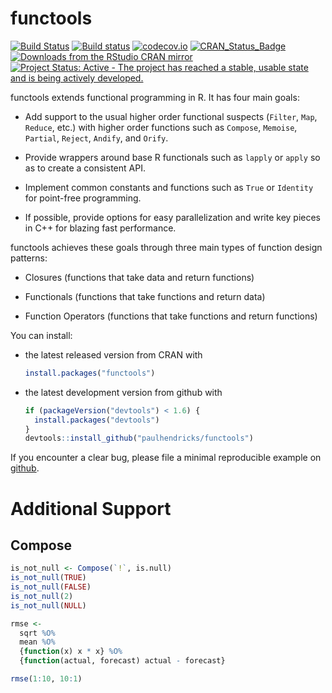 <!-- README.md is generated from README.Rmd. Please edit that file -->
functools
=========

[![Build Status](https://travis-ci.org/paulhendricks/functools.png?branch=master)](https://travis-ci.org/paulhendricks/functools) [![Build status](https://ci.appveyor.com/api/projects/status/au9ww7v8mhgr59s8/branch/master?svg=true)](https://ci.appveyor.com/project/paulhendricks/functools/branch/master) [![codecov.io](http://codecov.io/github/paulhendricks/functools/coverage.svg?branch=master)](http://codecov.io/github/paulhendricks/functools?branch=master) [![CRAN\_Status\_Badge](http://www.r-pkg.org/badges/version/functools)](http://cran.r-project.org/package=functools) [![Downloads from the RStudio CRAN mirror](http://cranlogs.r-pkg.org/badges/functools)](http://cran.rstudio.com/package=functools) [![Project Status: Active - The project has reached a stable, usable state and is being actively developed.](http://www.repostatus.org/badges/0.1.0/active.svg)](http://www.repostatus.org/#active)

functools extends functional programming in R. It has four main goals:

-   Add support to the usual higher order functional suspects (`Filter`, `Map`, `Reduce`, etc.) with higher order functions such as `Compose`, `Memoise`, `Partial`, `Reject`, `Andify`, and `Orify`.

-   Provide wrappers around base R functionals such as `lapply` or `apply` so as to create a consistent API.

-   Implement common constants and functions such as `True` or `Identity` for point-free programming.

-   If possible, provide options for easy parallelization and write key pieces in C++ for blazing fast performance.

functools achieves these goals through three main types of function design patterns:

-   Closures (functions that take data and return functions)

-   Functionals (functions that take functions and return data)

-   Function Operators (functions that take functions and return functions)

You can install:

-   the latest released version from CRAN with

    ``` r
    install.packages("functools")
    ```

-   the latest development version from github with

    ``` r
    if (packageVersion("devtools") < 1.6) {
      install.packages("devtools")
    }
    devtools::install_github("paulhendricks/functools")
    ```

If you encounter a clear bug, please file a minimal reproducible example on [github](https://github.com/paulhendricks/functools/issues).

Additional Support
==================

Compose
-------

``` r
is_not_null <- Compose(`!`, is.null)
is_not_null(TRUE)
is_not_null(FALSE)
is_not_null(2)
is_not_null(NULL)

rmse <- 
  sqrt %O% 
  mean %O% 
  {function(x) x * x} %O% 
  {function(actual, forecast) actual - forecast}

rmse(1:10, 10:1)
```
